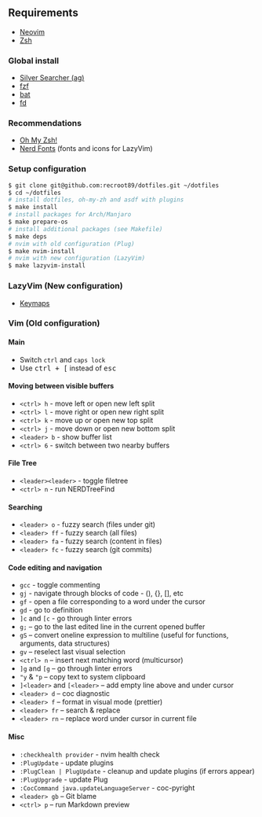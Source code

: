 ## Requirements

* [Neovim](https://github.com/neovim/neovim/wiki/Installing-Neovim)
* [Zsh](https://wiki.archlinux.org/title/zsh)

### Global install

* [Silver Searcher (ag)](https://github.com/ggreer/the_silver_searcher)
* [fzf](https://github.com/junegunn/fzf)
* [bat](https://github.com/sharkdp/bat)
* [fd](https://github.com/sharkdp/fd)

### Recommendations

* [Oh My Zsh!](https://github.com/ohmyzsh/ohmyzsh)
* [Nerd Fonts](https://www.nerdfonts.com/) (fonts and icons for LazyVim)

### Setup configuration

```sh
$ git clone git@github.com:recroot89/dotfiles.git ~/dotfiles
$ cd ~/dotfiles
# install dotfiles, oh-my-zh and asdf with plugins
$ make install
# install packages for Arch/Manjaro
$ make prepare-os
# install additional packages (see Makefile)
$ make deps
# nvim with old configuration (Plug)
$ make nvim-install
# nvim with new configuration (LazyVim)
$ make lazyvim-install
```

### LazyVim (New configuration)

* [Keymaps](https://www.lazyvim.org/keymaps)

### Vim (Old configuration)

#### Main

* Switch `ctrl` and `caps lock`
* Use <kbd>ctrl + [</kbd> instead of <kbd>esc</kdb>

#### Moving between visible buffers

* `<ctrl> h` - move left or open new left split
* `<ctrl> l` - move right or open new right split
* `<ctrl> k` - move up or open new top split
* `<ctrl> j` - move down or open new bottom split
* `<leader> b` - show buffer list
* `<ctrl> 6` - switch between two nearby buffers

#### File Tree

* `<leader><leader>` - toggle filetree
* `<ctrl> n` - run NERDTreeFind

#### Searching

* `<leader> o` - fuzzy search (files under git)
* `<leader> ff` - fuzzy search (all files)
* `<leader> fa` - fuzzy search (content in files)
* `<leader> fc` - fuzzy search (git commits)

#### Code editing and navigation

* `gcc` - toggle commenting
* `gj` - navigate through blocks of code - (), {}, [], etс
* `gf` - open a file corresponding to a word under the cursor
* `gd` - go to definition
* `]с` and `[с` - go through linter errors
* `g;` – go to the last edited line in the current opened buffer
* `gS` – convert oneline expression to multiline (useful for functions, arguments, data structures)
* `gv` – reselect last visual selection
* `<ctrl> n` – insert next matching word (multicursor)
* `]g` and `[g` – go through linter errors
* `"y` & `"p` – copy text to system clipboard
* `]<leader>` and `[<leader>` – add empty line above and under cursor
* `<leader> d` – coc diagnostic
* `<leader> f` – format in visual mode (prettier)
* `<leader> fr` – search & replace
* `<leader> rn` – replace word under cursor in current file

#### Misc

* `:checkhealth provider` - nvim health check
* `:PlugUpdate` - update plugins
* `:PlugClean | PlugUpdate` - cleanup and update plugins (if errors appear)
* `:PlugUpgrade` - update Plug
* `:CocCommand java.updateLanguageServer` - coc-pyright
* `<leader> gb` – Git blame
* `<ctrl> p` – run Markdown preview
